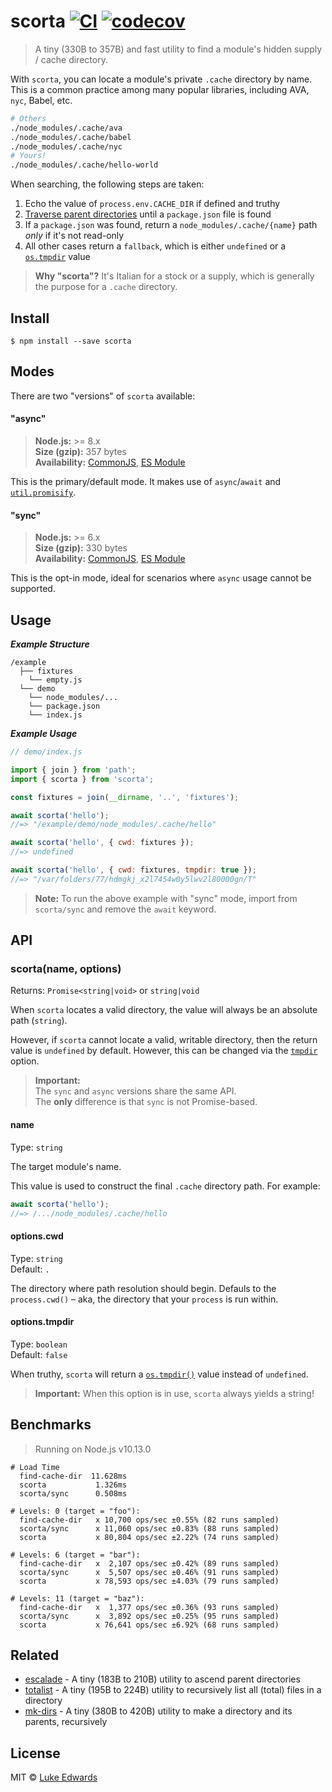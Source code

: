 # scorta [![CI](https://github.com/lukeed/scorta/workflows/CI/badge.svg)](https://github.com/lukeed/scorta/actions) [![codecov](https://badgen.now.sh/codecov/c/github/lukeed/scorta)](https://codecov.io/gh/lukeed/scorta)

> A tiny (330B to 357B) and fast utility to find a module's hidden supply / cache directory.

With `scorta`, you can locate a module's private `.cache` directory by name.
This is a common practice among many popular libraries, including AVA, `nyc`, Babel, etc.

```sh
# Others
./node_modules/.cache/ava
./node_modules/.cache/babel
./node_modules/.cache/nyc
# Yours!
./node_modules/.cache/hello-world
```

When searching, the following steps are taken:

1) Echo the value of `process.env.CACHE_DIR` if defined and truthy
2) [Traverse parent directories](https://github.com/lukeed/escalade) until a `package.json` file is found
3) If a `package.json` was found, return a `node_modules/.cache/{name}` path _only_ if it's not read-only
4) All other cases return a `fallback`, which is either `undefined` or a [`os.tmpdir`](https://nodejs.org/api/os.html#os_os_tmpdir) value

> **Why "scorta"?** It's Italian for a stock or a supply, which is generally the purpose for a `.cache` directory.


## Install

```
$ npm install --save scorta
```


## Modes

There are two "versions" of `scorta` available:

#### "async"
> **Node.js:** >= 8.x<br>
> **Size (gzip):** 357 bytes<br>
> **Availability:** [CommonJS](https://unpkg.com/scorta/dist/index.js), [ES Module](https://unpkg.com/scorta/dist/index.mjs)

This is the primary/default mode. It makes use of `async`/`await` and [`util.promisify`](https://nodejs.org/api/util.html#util_util_promisify_original).

#### "sync"
> **Node.js:** >= 6.x<br>
> **Size (gzip):** 330 bytes<br>
> **Availability:** [CommonJS](https://unpkg.com/scorta/sync/index.js), [ES Module](https://unpkg.com/scorta/sync/index.mjs)

This is the opt-in mode, ideal for scenarios where `async` usage cannot be supported.


## Usage

***Example Structure***

```
/example
  ├── fixtures
    └── empty.js
  └── demo
    └── node_modules/...
    └── package.json
    └── index.js
```

***Example Usage***

```js
// demo/index.js

import { join } from 'path';
import { scorta } from 'scorta';

const fixtures = join(__dirname, '..', 'fixtures');

await scorta('hello');
//=> "/example/demo/node_modules/.cache/hello"

await scorta('hello', { cwd: fixtures });
//=> undefined

await scorta('hello', { cwd: fixtures, tmpdir: true });
//=> "/var/folders/77/hdmgkj_x2l7454w0y5lwv2l80000gn/T"
```

> **Note:** To run the above example with "sync" mode, import from `scorta/sync` and remove the `await` keyword.


## API

### scorta(name, options)
Returns: `Promise<string|void>` or `string|void`

When `scorta` locates a valid directory, the value will always be an absolute path (`string`).

However, if `scorta` cannot locate a valid, writable directory, then the return value is `undefined` by default. However, this can be changed via the [`tmpdir`](#optionstmpdir) option.

> **Important:**<br>The `sync` and `async` versions share the same API.<br>The **only** difference is that `sync` is not Promise-based.

#### name
Type: `string`

The target module's name.

This value is used to construct the final `.cache` directory path. For example:

```js
await scorta('hello');
//=> /.../node_modules/.cache/hello
```

#### options.cwd
Type: `string`<br>
Default: `.`

The directory where path resolution should begin.
Defauls to the `process.cwd()` – aka, the directory that your `process` is run within.


#### options.tmpdir
Type: `boolean`<br>
Default: `false`

When truthy, `scorta` will return a [`os.tmpdir()`](https://nodejs.org/api/os.html#os_os_tmpdir) value instead of `undefined`.

> **Important:** When this option is in use, `scorta` always yields a string!


## Benchmarks

> Running on Node.js v10.13.0

```
# Load Time
  find-cache-dir  11.628ms
  scorta           1.326ms
  scorta/sync      0.508ms

# Levels: 0 (target = "foo"):
  find-cache-dir   x 10,700 ops/sec ±0.55% (82 runs sampled)
  scorta/sync      x 11,060 ops/sec ±0.83% (88 runs sampled)
  scorta           x 80,804 ops/sec ±2.22% (74 runs sampled)

# Levels: 6 (target = "bar"):
  find-cache-dir   x  2,107 ops/sec ±0.42% (89 runs sampled)
  scorta/sync      x  5,507 ops/sec ±0.46% (91 runs sampled)
  scorta           x 78,593 ops/sec ±4.03% (79 runs sampled)

# Levels: 11 (target = "baz"):
  find-cache-dir   x  1,377 ops/sec ±0.36% (93 runs sampled)
  scorta/sync      x  3,892 ops/sec ±0.25% (95 runs sampled)
  scorta           x 76,641 ops/sec ±6.92% (68 runs sampled)
```


## Related

- [escalade](https://github.com/lukeed/escalade) - A tiny (183B to 210B) utility to ascend parent directories
- [totalist](https://github.com/lukeed/totalist) - A tiny (195B to 224B) utility to recursively list all (total) files in a directory
- [mk-dirs](https://github.com/lukeed/mk-dirs) - A tiny (380B to 420B) utility to make a directory and its parents, recursively


## License

MIT © [Luke Edwards](https://lukeed.com)
